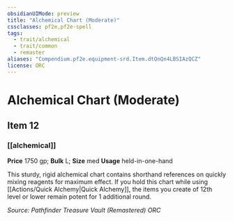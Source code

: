 ```yaml
---
obsidianUIMode: preview
title: "Alchemical Chart (Moderate)"
cssclasses: pf2e,pf2e-spell
tags:
  - trait/alchemical
  - trait/common
  - remaster
aliases: "Compendium.pf2e.equipment-srd.Item.dtQnQn4LBSIAzQCZ"
license: ORC
---
```

# Alchemical Chart (Moderate)
## Item 12
### [[alchemical]]


**Price** 1750 gp; 
**Bulk** L; **Size** med
**Usage** held-in-one-hand

This sturdy, rigid alchemical chart contains shorthand references on quickly mixing reagents for maximum effect. If you hold this chart while using [[Actions/Quick Alchemy|Quick Alchemy]], the items you create of 12th level or lower remain potent for 1 additional round.

*Source: Pathfinder Treasure Vault (Remastered)*
*ORC*